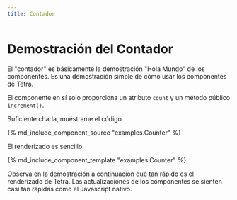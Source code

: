 ```yaml
---
title: Contador
---
```


# Demostración del Contador

El "contador" es básicamente la demostración "Hola Mundo" de los componentes. Es una demostración simple de cómo usar los componentes de Tetra.

El componente en sí solo proporciona un atributo `count` y un método público `increment()`.

Suficiente charla, muéstrame el código.

{% md_include_component_source "examples.Counter" %}

El renderizado es sencillo.

{% md_include_component_template "examples.Counter" %}

Observa en la demostración a continuación qué tan rápido es el renderizado de Tetra. Las actualizaciones de los componentes se sienten casi tan rápidas como el Javascript nativo.